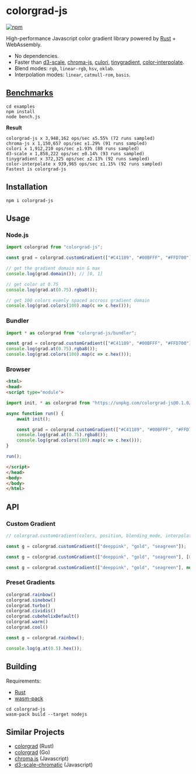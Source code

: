 # colorgrad-js

[![npm](https://img.shields.io/npm/v/colorgrad-js.svg)](https://www.npmjs.com/package/colorgrad-js)

High-performance Javascript color gradient library powered by [Rust](https://github.com/mazznoer/colorgrad-rs) + WebAssembly.

* No dependencies.
* Faster than [d3-scale](https://www.npmjs.com/package/d3-scale), [chroma-js](https://www.npmjs.com/package/chroma-js), [culori](https://www.npmjs.com/package/culori), [tinygradient](https://www.npmjs.com/package/tinygradient), [color-interpolate](https://www.npmjs.com/package/color-interpolate).
* Blend modes: `rgb`, `linear-rgb`, `hsv`, `oklab`.
* Interpolation modes: `linear`, `catmull-rom`, `basis`.

## [Benchmarks](https://github.com/mazznoer/colorgrad-js/tree/master/examples/bench.js)

```shell
cd examples
npm install
node bench.js
```

**Result**

```
colorgrad-js x 3,948,162 ops/sec ±5.55% (72 runs sampled)
chroma-js x 1,150,657 ops/sec ±1.29% (91 runs sampled)
culori x 1,912,210 ops/sec ±1.93% (88 runs sampled)
d3-scale x 1,858,222 ops/sec ±0.14% (93 runs sampled)
tinygradient x 372,325 ops/sec ±2.13% (92 runs sampled)
color-interpolate x 939,965 ops/sec ±1.15% (92 runs sampled)
Fastest is colorgrad-js
```

## Installation

```shell
npm i colorgrad-js
```

## Usage

### Node.js

```js
import colorgrad from "colorgrad-js";

const grad = colorgrad.customGradient(["#C41189", "#00BFFF", "#FFD700"], null, "oklab", "catmull-rom");

// get the gradient domain min & max
console.log(grad.domain()); // [0, 1]

// get color at 0.75
console.log(grad.at(0.75).rgba8());

// get 100 colors evenly spaced accross gradient domain
console.log(grad.colors(100).map(c => c.hex()));
```

### Bundler

```js
import * as colorgrad from "colorgrad-js/bundler";

const grad = colorgrad.customGradient(["#C41189", "#00BFFF", "#FFD700"], null, "oklab", "catmull-rom");
console.log(grad.at(0.75).rgba8());
console.log(grad.colors(100).map(c => c.hex()));
```

### Browser

```html
<html>
<head>
<script type="module">

import init, * as colorgrad from "https://unpkg.com/colorgrad-js@0.1.0/web/colorgrad.js";

async function run() {
    await init();

    const grad = colorgrad.customGradient(["#C41189", "#00BFFF", "#FFD700"], null, "oklab", "catmull-rom");
    console.log(grad.at(0.75).rgba8());
    console.log(grad.colors(100).map(c => c.hex()));
}

run();

</script>
</head>
<body>
</body>
</html>
```

## API

### Custom Gradient

```js
// colorgrad.customGradient(colors, position, blending_mode, interpolation_mode);

const g = colorgrad.customGradient(["deeppink", "gold", "seagreen"]);

const g = colorgrad.customGradient(["deeppink", "gold", "seagreen"], [0, 0.35, 1.0]);

const g = colorgrad.customGradient(["deeppink", "gold", "seagreen"], null, "oklab", "catmull-rom");
```

### Preset Gradients

```js
colorgrad.rainbow()
colorgrad.sinebow()
colorgrad.turbo()
colorgrad.cividis()
colorgrad.cubehelixDefault()
colorgrad.warm()
colorgrad.cool()
```

```js
const g = colorgrad.rainbow();

console.log(g.at(0.5).hex());
```

## Building

Requirements:
+ [Rust](https://www.rust-lang.org/tools/install)
+ [wasm-pack](https://github.com/rustwasm/wasm-pack)

```shell
cd colorgrad-js
wasm-pack build --target nodejs
```

## Similar Projects

* [colorgrad](https://github.com/mazznoer/colorgrad-rs) (Rust)
* [colorgrad](https://github.com/mazznoer/colorgrad) (Go)
* [chroma.js](https://gka.github.io/chroma.js/#color-scales) (Javascript)
* [d3-scale-chromatic](https://github.com/d3/d3-scale-chromatic/) (Javascript)

